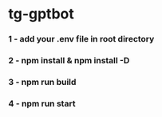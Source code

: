# tg-gptbot
### 1 - add your .env file in root directory
### 2 - npm install & npm install -D
### 3 - npm run build
### 4 - npm run start
